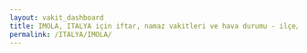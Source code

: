 ```yaml
---
layout: vakit_dashboard
title: IMOLA, ITALYA için iftar, namaz vakitleri ve hava durumu - ilçe/eyalet seç
permalink: /ITALYA/IMOLA/
---
```


<script type="text/javascript">
  var GLOBAL_COUNTRY = 'ITALYA';
  var GLOBAL_CITY = 'IMOLA';
  var GLOBAL_STATE = '';
  var lat = 72;
  var lon = 21;
</script>
